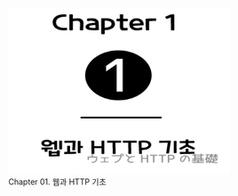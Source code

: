 <img src="/Art of Web Hacking/Chapter1/Chapter1.png" width="400" height="300" style="margin: 0 auto;"> <br>
Chapter 01. 웹과 HTTP 기초

